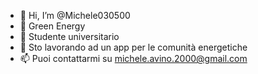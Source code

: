 - 👋 Hi, I’m @Michele030500
- 👀 Green Energy
- 🌱 Studente universitario
- 💞️ Sto lavorando ad un app per le comunità energetiche
- 📫 Puoi contattarmi su michele.avino.2000@gmail.com
